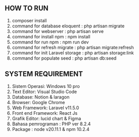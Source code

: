 ## HOW TO RUN

1. composer install
2. command for database eloquent : php artisan migrate
3. command for webserver : php artisan serve
4. command for install npm : npm install
5. command for run npm : npm run dev
6. command for refresh migrate : php artisan migrate:refresh
7. command for init Laravel storage : php artisan storage:link
8. command for populate seed : php artisan db:seed


## SYSTEM REQUIREMENT

1.  Sistem Operasi: Windows 10 pro
2.  Text Editor: Visual Studio Code
3.  Database: Notion & laragon
4.  Browser: Google Chrome
5.  Web Framework: Laravel v11.5.0
6.  Front end Framework: React Js
7.  Grafik Editor: lucid chart & Figma
8.  Bahasa pemrograman : PHP ver 8.2.4
9.  Package : node v20.11.1 & npm 10.2.4
